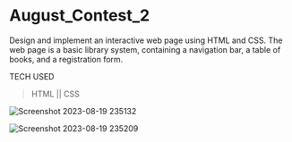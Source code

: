 # August_Contest_2

Design and implement an interactive web page using HTML and CSS. The web page is a basic library system, containing a navigation bar, a table of books, and a registration form.

TECH USED
>HTML ||
>CSS

![Screenshot 2023-08-19 235132](https://github.com/Sahil8564/August_Contest_2/assets/136605579/b38191a7-54aa-4540-82d3-50175bbf3488)

![Screenshot 2023-08-19 235209](https://github.com/Sahil8564/August_Contest_2/assets/136605579/3750acff-70d6-4b30-8845-b6931af38876)

